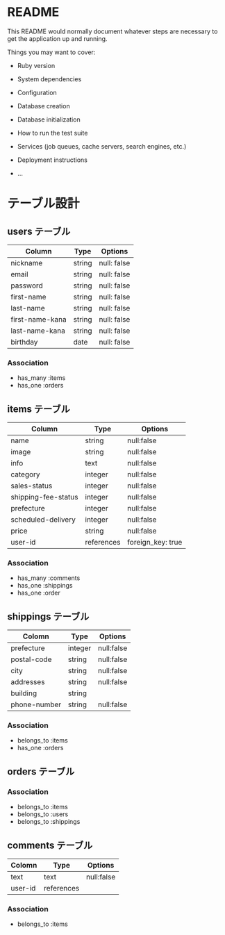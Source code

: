 # README

This README would normally document whatever steps are necessary to get the
application up and running.

Things you may want to cover:

* Ruby version

* System dependencies

* Configuration

* Database creation

* Database initialization

* How to run the test suite

* Services (job queues, cache servers, search engines, etc.)

* Deployment instructions

* ...

# テーブル設計

## users テーブル

| Column          | Type   | Options      |
| --------------- | ------ | ------------ |
| nickname        | string | null: false  |
| email           | string | null: false  |
| password        | string | null: false  |
| first-name      | string | null: false  |
| last-name       | string | null: false  |
| first-name-kana | string | null: false  |
| last-name-kana  | string | null: false  |
| birthday        | date   | null: false  |

### Association

- has_many :items
- has_one :orders

## items テーブル

| Column              | Type       | Options           |
| ------------------- | ---------- | ----------------- |
| name                | string     | null:false        |
| image               | string     | null:false        |
| info                | text       | null:false        |
| category            | integer    | null:false        |
| sales-status        | integer    | null:false        |
| shipping-fee-status | integer    | null:false        |
| prefecture          | integer    | null:false        |
| scheduled-delivery  | integer    | null:false        |
| price               | string     | null:false        |
| user-id             | references | foreign_key: true |

### Association

- has_many :comments
- has_one :shippings
- has_one :order

## shippings テーブル

| Colomn         | Type       | Options    |
| -------------- | ---------- | ---------- |
| prefecture     | integer    | null:false |
| postal-code    | string     | null:false |
| city           | string     | null:false |
| addresses      | string     | null:false |
| building       | string     |            |
| phone-number   | string     | null:false |

### Association

- belongs_to :items
- has_one :orders

## orders テーブル



### Association

- belongs_to :items
- belongs_to :users
- belongs_to :shippings

## comments テーブル

| Colomn  | Type       | Options    |
| ------- | ---------- | ---------- |
| text    | text       | null:false |
| user-id | references |            |

### Association

- belongs_to :items